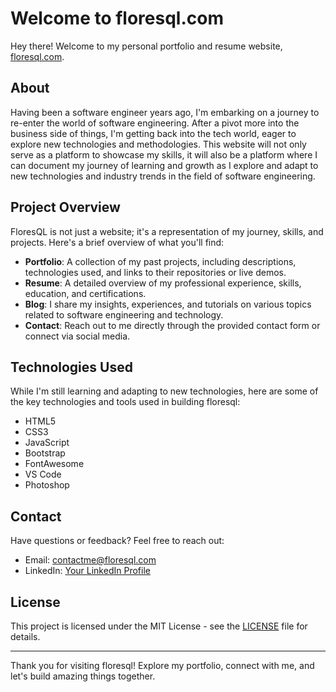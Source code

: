 # Welcome to floresql.com

Hey there! Welcome to my personal portfolio and resume website, [floresql.com](https://floresql.com). 

## About

Having been a software engineer years ago, I'm embarking on a journey to re-enter the world of software engineering. After a pivot more into the business side of things, I'm getting back into the tech world, eager to explore new technologies and methodologies. This website will not only serve as a platform to showcase my skills, it will also be a platform where I can document my journey of learning and growth as I explore and adapt to new technologies and industry trends in the field of software engineering.

## Project Overview

FloresQL is not just a website; it's a representation of my journey, skills, and projects. Here's a brief overview of what you'll find:

- **Portfolio**: A collection of my past projects, including descriptions, technologies used, and links to their repositories or live demos.
- **Resume**: A detailed overview of my professional experience, skills, education, and certifications.
- **Blog**: I share my insights, experiences, and tutorials on various topics related to software engineering and technology.
- **Contact**: Reach out to me directly through the provided contact form or connect via social media.

## Technologies Used

While I'm still learning and adapting to new technologies, here are some of the key technologies and tools used in building floresql:

- HTML5
- CSS3
- JavaScript
- Bootstrap
- FontAwesome
- VS Code
- Photoshop

## Contact

Have questions or feedback? Feel free to reach out:

- Email: contactme@floresql.com
- LinkedIn: [Your LinkedIn Profile](https://www.linkedin.com/in/floresql/)

## License

This project is licensed under the MIT License - see the [LICENSE](LICENSE) file for details.

---

Thank you for visiting floresql! Explore my portfolio, connect with me, and let's build amazing things together.

